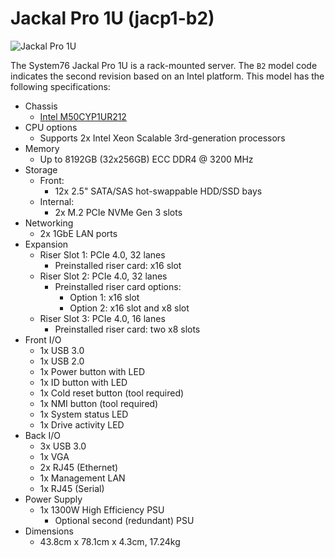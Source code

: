 # Jackal Pro 1U (jacp1-b2)

![Jackal Pro 1U](./img/jacp1-b2.webp)

The System76 Jackal Pro 1U is a rack-mounted server. The `B2` model code indicates the second revision based on an Intel platform. This model has the following specifications:

- Chassis
    - [Intel M50CYP1UR212](https://www.intel.com/content/www/us/en/products/sku/214842/intel-server-system-m50cyp1ur212/specifications.html)
- CPU options
    - Supports 2x Intel Xeon Scalable 3rd-generation processors
- Memory
    - Up to 8192GB (32x256GB) ECC DDR4 @ 3200 MHz
- Storage
    - Front:
        - 12x 2.5" SATA/SAS hot-swappable HDD/SSD bays
    - Internal:
        - 2x M.2 PCIe NVMe Gen 3 slots
- Networking
    - 2x 1GbE LAN ports
- Expansion
    - Riser Slot 1: PCIe 4.0, 32 lanes
        - Preinstalled riser card: x16 slot
    - Riser Slot 2: PCIe 4.0, 32 lanes
        - Preinstalled riser card options:
            - Option 1: x16 slot
            - Option 2: x16 slot and x8 slot
    - Riser Slot 3: PCIe 4.0, 16 lanes
        - Preinstalled riser card: two x8 slots
- Front I/O
    - 1x USB 3.0
    - 1x USB 2.0
    - 1x Power button with LED
    - 1x ID button with LED
    - 1x Cold reset button (tool required)
    - 1x NMI button (tool required)
    - 1x System status LED
    - 1x Drive activity LED
- Back I/O
    - 3x USB 3.0
    - 1x VGA
    - 2x RJ45 (Ethernet)
    - 1x Management LAN
    - 1x RJ45 (Serial)
- Power Supply
    - 1x 1300W High Efficiency PSU
        - Optional second (redundant) PSU
- Dimensions
    - 43.8cm x 78.1cm x 4.3cm, 17.24kg
